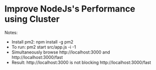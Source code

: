 # Improve NodeJs's Performance using Cluster

Notes:

<ul>
<li>Install pm2: npm install -g pm2</li>
<li>To run: pm2 start src/app.js -i -1</li>
<li>Simultaneously browse http://localhost:3000 and http://localhost:3000/fast</li>
<li>Result: http://localhost:3000 is not blocking http://localhost:3000/fast</li>
</ul>
